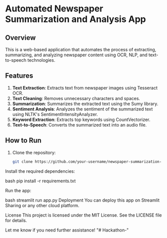 # Automated Newspaper Summarization and Analysis App

## Overview
This is a web-based application that automates the process of extracting, summarizing, and analyzing newspaper content using OCR, NLP, and text-to-speech technologies.

## Features
1. **Text Extraction**: Extracts text from newspaper images using Tesseract OCR.
2. **Text Cleaning**: Removes unnecessary characters and spaces.
3. **Summarization**: Summarizes the extracted text using the Sumy library.
4. **Sentiment Analysis**: Analyzes the sentiment of the summarized text using NLTK's SentimentIntensityAnalyzer.
5. **Keyword Extraction**: Extracts top keywords using CountVectorizer.
6. **Text-to-Speech**: Converts the summarized text into an audio file.

## How to Run
1. Clone the repository:
   ```bash
   git clone https://github.com/your-username/newspaper-summarization-app.git
Install the required dependencies:

bash
pip install -r requirements.txt

Run the app:

bash
streamlit run app.py
Deployment
You can deploy this app on Streamlit Sharing or any other cloud platform.


License
This project is licensed under the MIT License. See the LICENSE file for details.

Let me know if you need further assistance!
"# Hackathon-" 
